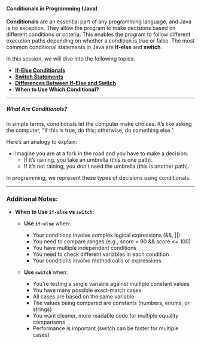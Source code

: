 #### **Conditionals in Programming (Java)**

**Conditionals** are an essential part of any programming language, and Java is no exception. They allow the program to make decisions based on different conditions or criteria. This enables the program to follow different execution paths depending on whether a condition is true or false. The most common conditional statements in Java are **if-else** and **switch**.

In this session, we will dive into the following topics:

- [**If-Else Conditionals**](https://github.com/rothardo/java-0-to-1/blob/master/Session-10/If-Else-Conditionals.md)
- [**Switch Statements**](https://github.com/rothardo/java-0-to-1/blob/master/Session-10/Switch-Conditionals.md)
- [**Differences Between If-Else and Switch**](https://github.com/rothardo/java-0-to-1/blob/master/Session-10/Difference.md)
- **When to Use Which Conditional?**

---

##### **What Are Conditionals?**

In simple terms, conditionals let the computer make choices. It’s like asking the computer, "If this is true, do this; otherwise, do something else."

Here’s an analogy to explain:

- Imagine you are at a fork in the road and you have to make a decision:
  - If it’s raining, you take an umbrella (this is one path).
  - If it’s not raining, you don’t need the umbrella (this is another path).

In programming, we represent these types of decisions using conditionals.

---

### **Additional Notes:**

- **When to Use `if-else` vs `switch`:**

  - **Use `if-else`** when:

    - Your conditions involve complex logical expressions (&&, ||)
    - You need to compare ranges (e.g., score > 90 && score <= 100)
    - You have multiple independent conditions
    - You need to check different variables in each condition
    - Your conditions involve method calls or expressions

  - **Use `switch`** when:
    - You're testing a single variable against multiple constant values
    - You have many possible exact-match cases
    - All cases are based on the same variable
    - The values being compared are constants (numbers, enums, or strings)
    - You want cleaner, more readable code for multiple equality comparisons
    - Performance is important (switch can be faster for multiple cases)
